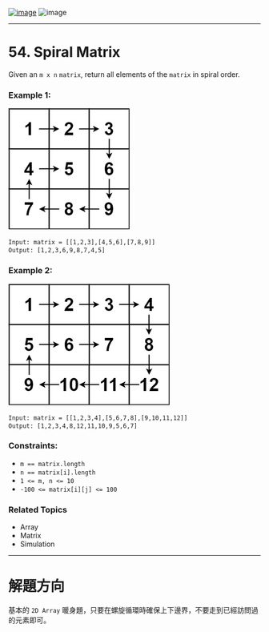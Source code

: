 [![image](https://img.shields.io/badge/Leetcode-Link-blue?logo=leetcode)](https://leetcode.com/problems/spiral-matrix/)
![image](https://img.shields.io/badge/Difficulty-Medium-yellow)

---

# 54. Spiral Matrix

Given an `m x n` `matrix`, return all elements of the `matrix` in spiral order.

### Example 1:

![image](./image/spiral1.jpeg)

```
Input: matrix = [[1,2,3],[4,5,6],[7,8,9]]
Output: [1,2,3,6,9,8,7,4,5]
```

### Example 2:

![image](./image/spiral.jpeg)

```
Input: matrix = [[1,2,3,4],[5,6,7,8],[9,10,11,12]]
Output: [1,2,3,4,8,12,11,10,9,5,6,7]
```

### Constraints:

- `m == matrix.length`
- `n == matrix[i].length`
- `1 <= m, n <= 10`
- `-100 <= matrix[i][j] <= 100`

### Related Topics

- Array
- Matrix
- Simulation
  
---

# 解題方向

基本的 `2D Array` 暖身題，只要在螺旋循環時確保上下邊界，不要走到已經訪問過的元素即可。